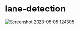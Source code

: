 # lane-detection
![Screenshot 2023-05-05 124305](https://user-images.githubusercontent.com/112314832/236771724-747d106c-ca65-4f90-ab03-951d15ef5794.jpg)
